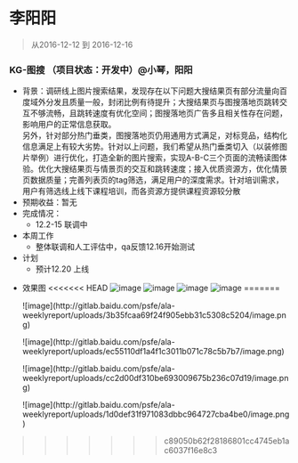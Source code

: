 # 李阳阳

> 从2016-12-12 到 2016-12-16

### KG-图搜 （项目状态：开发中）@小琴，阳阳
* 背景：调研线上图片搜索结果，发现存在以下问题大搜结果页有部分流量向百度域外分发且质量一般，封闭比例有待提升；大搜结果页与图搜落地页跳转交互不够流畅，且跳转速度有优化空间；图搜落地页广告多且相关性存在问题，影响用户的正常信息获取。     
另外，针对部分热门垂类，图搜落地页仍用通用方式满足，对标竞品，结构化信息满足上有较大劣势。针对以上问题，我们希望从热门垂类切入（以装修图片举例）进行优化，打造全新的图片搜索，实现A-B-C三个页面的流畅读图体验。优化大搜结果页与情景页的交互和跳转速度；接入优质资源方，优化情景页数据质量；完善列表页的tag筛选，满足用户的深度需求。针对培训需求，用户有筛选线上线下课程培训，而各资源方提供课程资源较分散
* 预期收益：暂无
* 完成情况：   
	* 12.2-15 联调中
* 本周工作
    * 整体联调和人工评估中，qa反馈12.16开始测试
* 计划
    * 预计12.20 上线
- 效果图
<<<<<<< HEAD
	 ![image](http://gitlab.baidu.com/psfe/ala-weeklyreport/uploads/3b35fcaa69f24f905ebb31c5308c5204/image.png)	
	 ![image](http://gitlab.baidu.com/psfe/ala-weeklyreport/uploads/ec55110df1a4f1c3011b071c78c5b7b7/image.png)
	 ![image](http://gitlab.baidu.com/psfe/ala-weeklyreport/uploads/cc2d00df310be693009675b236c07d19/image.png)
     ![image](http://gitlab.baidu.com/psfe/ala-weeklyreport/uploads/1d0def31f971083dbbc964727cba4be0/image.png)
=======
	 <p>![image](http://gitlab.baidu.com/psfe/ala-weeklyreport/uploads/3b35fcaa69f24f905ebb31c5308c5204/image.png)</p>
	 <p>![image](http://gitlab.baidu.com/psfe/ala-weeklyreport/uploads/ec55110df1a4f1c3011b071c78c5b7b7/image.png)</p>
	 <p>![image](http://gitlab.baidu.com/psfe/ala-weeklyreport/uploads/cc2d00df310be693009675b236c07d19/image.png)</p>
     <p>![image](http://gitlab.baidu.com/psfe/ala-weeklyreport/uploads/1d0def31f971083dbbc964727cba4be0/image.png)</p>
>>>>>>> c89050b62f28186801cc4745eb1ac6037f16e8c3
 
